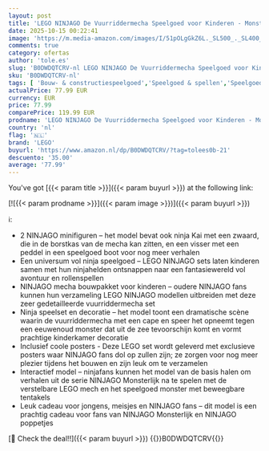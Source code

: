 ```yaml
---
layout: post
title: 'LEGO NINJAGO De Vuurriddermecha Speelgoed voor Kinderen - Monsterlijk Bouwpakket met Verstelbare Figuur  2 Minifiguren en Zeemonster - Cadeau voor Jongens en Meisjes vanaf 14 Jaar 71846'
date: 2025-10-15 00:22:41
image: 'https://m.media-amazon.com/images/I/51pOLgGkZ6L._SL500_._SL400_.jpg'
comments: true
category: ofertas
author: 'tole.es'
slug: 'B0DWDQTCRV-nl LEGO NINJAGO De Vuurriddermecha Speelgoed voor Kinderen -...'
sku: 'B0DWDQTCRV-nl'
tags: [ 'Bouw- & constructiespeelgoed','Speelgoed & spellen','Speelgoedbouwsets','lego','🇳🇱', ]
actualPrice: 77.99 EUR
currency: EUR
price: 77.99
comparePrice: 119.99 EUR
prodname: 'LEGO NINJAGO De Vuurriddermecha Speelgoed voor Kinderen - Monsterlijk Bouwpakket met Verstelbare Figuur  2 Minifiguren en Zeemonster - Cadeau voor Jongens en Meisjes vanaf 14 Jaar 71846'
country: 'nl'
flag: '🇳🇱'
brand: 'LEGO'
buyurl: 'https://www.amazon.nl/dp/B0DWDQTCRV/?tag=tolees0b-21'
descuento: '35.00'
average: '77.99'
---
```


You've got [{{< param title >}}]({{< param buyurl >}}) at the following link:

[![{{< param prodname >}}]({{< param image >}})]({{< param buyurl >}})

ℹ️:

- 2 NINJAGO minifiguren – het model bevat ook ninja Kai met een zwaard, die in de borstkas van de mecha kan zitten, en een visser met een peddel in een speelgoed boot voor nog meer verhalen
- Een universum vol ninja speelgoed – LEGO NINJAGO sets laten kinderen samen met hun ninjahelden ontsnappen naar een fantasiewereld vol avontuur en rollenspellen
- NINJAGO mecha bouwpakket voor kinderen – oudere NINJAGO fans kunnen hun verzameling LEGO NINJAGO modellen uitbreiden met deze zeer gedetailleerde vuurriddermecha set
- Ninja speelset en decoratie – het model toont een dramatische scène waarin de vuurriddermecha met een cape en speer het opneemt tegen een eeuwenoud monster dat uit de zee tevoorschijn komt en vormt prachtige kinderkamer decoratie
- Inclusief coole posters - Deze LEGO set wordt geleverd met exclusieve posters waar NINJAGO fans dol op zullen zijn; ze zorgen voor nog meer plezier tijdens het bouwen en zijn leuk om te verzamelen
- Interactief model – ninjafans kunnen het model van de basis halen om verhalen uit de serie NINJAGO Monsterlijk na te spelen met de verstelbare LEGO mech en het speelgoed monster met beweegbare tentakels
- Leuk cadeau voor jongens, meisjes en NINJAGO fans – dit model is een prachtig cadeau voor fans van NINJAGO Monsterlijk en NINJAGO poppetjes

[🛒 Check the deal!!]({{< param buyurl >}})
{{<world>}}B0DWDQTCRV{{</world>}}

